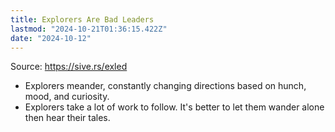 ```yaml
---
title: Explorers Are Bad Leaders
lastmod: "2024-10-21T01:36:15.422Z"
date: "2024-10-12"
---
```


Source: <https://sive.rs/exled>

- Explorers meander, constantly changing directions based on hunch, mood, and curiosity.
- Explorers take a lot of work to follow. It's better to let them wander alone then hear their tales.
